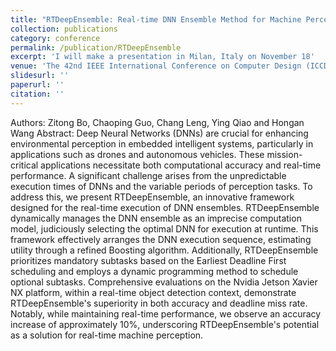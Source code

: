 ```yaml
---
title: "RTDeepEnsemble: Real-time DNN Ensemble Method for Machine Perception Systems"
collection: publications
category: conference
permalink: /publication/RTDeepEnsemble
excerpt: 'I will make a presentation in Milan, Italy on November 18'
venue: 'The 42nd IEEE International Conference on Computer Design (ICCD 2024)'
slidesurl: ''
paperurl: ''
citation: ''
---
```


Authors: Zitong Bo, Chaoping Guo, Chang Leng, Ying Qiao and Hongan Wang
Abstract: Deep Neural Networks (DNNs) are crucial for enhancing environmental perception in embedded intelligent systems, particularly in applications such as drones and autonomous vehicles. These mission-critical applications necessitate both computational accuracy and real-time performance. A significant challenge arises from the unpredictable execution times of DNNs and the variable periods of perception tasks. To address this, we present RTDeepEnsemble, an innovative framework designed for the real-time execution of DNN ensembles. RTDeepEnsemble dynamically manages the DNN ensemble as an imprecise computation model, judiciously selecting the optimal DNN for execution at runtime. This framework effectively arranges the DNN execution sequence, estimating utility through a refined Boosting algorithm. Additionally, RTDeepEnsemble prioritizes mandatory subtasks based on the Earliest Deadline First scheduling and employs a dynamic programming method to schedule optional subtasks. Comprehensive evaluations on the Nvidia Jetson Xavier NX platform, within a real-time object detection context, demonstrate RTDeepEnsemble's superiority in both accuracy and deadline miss rate. Notably, while maintaining real-time performance, we observe an accuracy increase of approximately 10\%, underscoring RTDeepEnsemble's potential as a solution for real-time machine perception.
